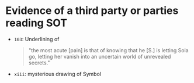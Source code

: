 # Evidence of a third party or parties reading SOT

-  `103`: Underlining of   
    
    >"the most acute [pain] is that of knowing that he [S.] is letting Sola go, letting her vanish into an uncertain world of unrevealed secrets." 

-   `xiii`: mysterious drawing of Symbol